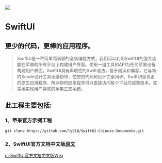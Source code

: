 ![](https://developer.apple.com/assets/elements/icons/swiftui/swiftui-96x96_2x.png)

# SwiftUI
## 更少的代码，更棒的应用程序。

> SwiftUI是一种简单而新颖的全新编程方式，我们可以利用SwiftUI的强大功能在苹果的所有平台上构建用户界面。使用一组工具和API为任何苹果设备构建用户界面。SwiftUI具有声明性的Swift语法，易于阅读和编写，它与新的Xcode设计工具无缝协作，使您的代码和设计完全同步。SwiftUI是真正的原生应用程序，所以你的应用程序可以直接访问每个平台的成熟技术，完美地实现用户喜欢的苹果生态系统。

## 此工程主要包括:

### 1、苹果官方示例工程

`git clone https://github.com/ly918/SwiftUI-Chinese-Documents.git` 

### 2、SwiftUI官方文档中文版[原文](https://developer.apple.com/documentation/swiftui)

[👉SwiftUI官方文档中文版Wiki](https://github.com/ly918/SwiftUI-Chinese-Documents/wiki)


